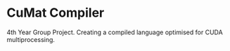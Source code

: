 # CuMat Compiler
4th Year Group Project. Creating a compiled language optimised for CUDA multiprocessing.
